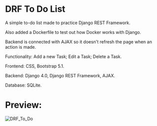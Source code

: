 # DRF To Do List

A simple to-do list made to practice Django REST Framework.

Also added a Dockerfile to test out how Docker works with Django.

Backend is connected with AJAX so it doesn't refresh the page when an action is made.

Functionality: Add a new Task; Edit a Task; Delete a Task.

Frontend: CSS, Bootstrap 5.1.

Backend: Django 4.0, Django REST Framework, AJAX.

Database: SQLite.

# Preview:

![DRF_To_Do](https://user-images.githubusercontent.com/86254474/163710429-413789bc-4e65-4990-81b2-d7e854e92d13.png)
